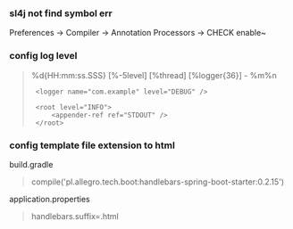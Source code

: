 ### sl4j not find symbol err
Preferences -> Compiler -> Annotation Processors -> CHECK enable~

### config log level 
> <?xml version="1.0" encoding="UTF-8"?>
>  <!DOCTYPE configuration>
>  <configuration>
>      <appender name="STDOUT" class="ch.qos.logback.core.ConsoleAppender">
>          <layout class="ch.qos.logback.classic.PatternLayout">
>              <Pattern>%d{HH:mm:ss.SSS} [%-5level] [%thread] [%logger{36}] - %m%n</Pattern>
>          </layout>
>      </appender>
>  
>      <logger name="com.example" level="DEBUG" />
>  
>      <root level="INFO">
>          <appender-ref ref="STDOUT" />
>      </root>
>  </configuration>

### config template file extension to html
build.gradle
> compile('pl.allegro.tech.boot:handlebars-spring-boot-starter:0.2.15')

application.properties
> handlebars.suffix=.html
